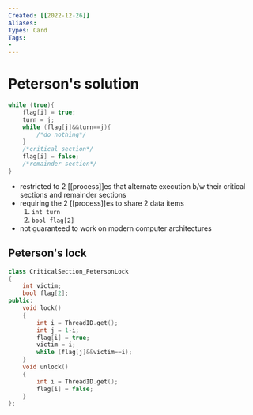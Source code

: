 ```yaml
---
Created: [[2022-12-26]]
Aliases: 
Types: Card
Tags: 
- 
---
```

# Peterson's solution
```C
while (true){
	flag[i] = true;
	turn = j;
	while (flag[j]&&turn==j){
		/*do nothing*/
	}
	/*critical section*/
	flag[i] = false;
	/*remainder section*/
}
```
- restricted to 2 [[process]]es that alternate execution b/w their critical sections and remainder sections
- requiring the 2 [[process]]es to share 2 data items
  1. `int turn`
  2. `bool flag[2]`
- not guaranteed to work on modern computer architectures
## Peterson's lock
```C++
class CriticalSection_PetersonLock
{
	int victim;
	bool flag[2];
public:
	void lock()
	{
		int i = ThreadID.get();
		int j = 1-i;
		flag[i] = true;
		victim = i;
		while (flag[j]&&victim==i);
	}
	void unlock()
	{
		int i = ThreadID.get();
		flag[i] = false;
	}
};
```

